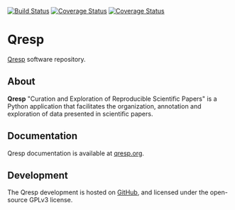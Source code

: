 [![Build Status](https://travis-ci.org/qresp-code-development/qresp.svg?branch=master)](https://travis-ci.org/qresp-code-development/qresp)
[![Coverage Status](https://coveralls.io/repos/github/qresp-code-development/qresp/badge.svg?branch=qresp-1.1)](https://coveralls.io/github/qresp-code-development/qresp?branch=qresp-1.1)
[![Coverage Status](https://coveralls.io/repos/github/qresp-code-development/qresp/badge.svg?branch=master)](https://coveralls.io/github/qresp-code-development/qresp?branch=master)
# Qresp
[Qresp](http://qresp.org) software repository. 

## About
**Qresp** "Curation and Exploration of Reproducible Scientific Papers" is a Python application that facilitates the organization, annotation and exploration of data presented in scientific papers.

## Documentation
Qresp documentation is available at [qresp.org](http://qresp.org).

## Development 
The Qresp development is hosted on [GitHub](https://github.com/west-code-development/qresp), and licensed under the open-source GPLv3 license.
